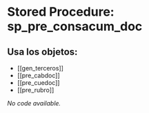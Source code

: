 # Stored Procedure: sp_pre_consacum_doc

## Usa los objetos:
- [[gen_terceros]]
- [[pre_cabdoc]]
- [[pre_cuedoc]]
- [[pre_rubro]]

*No code available.*
